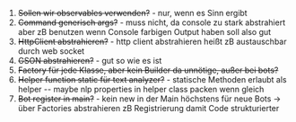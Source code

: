 1. ~~Sollen wir observables verwenden?~~ - nur, wenn es Sinn ergibt
2. ~~Command generisch args?~~ - muss nicht, da console zu stark abstrahiert aber zB benutzen wenn Console farbigen Output haben soll also gut
3. ~~HttpClient abstrahieren?~~  - http client abstrahieren heißt zB austauschbar durch web socket
4. ~~GSON abstrahieren?~~ - gut so wie es ist
5. ~~Factory für jede Klasse, aber kein Builder da unnötige, außer bei bots?~~
6. ~~Helper function static für text analyzer?~~ - statische Methoden erlaubt als helper -- maybe nlp properties in helper class packen wenn gleich
7. ~~Bot register in main?~~ - kein new in der Main höchstens für neue Bots -> über Factories abstrahieren zB Registrierung damit Code strukturierter